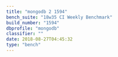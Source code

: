```yaml
---
title: "mongodb 2 1594"
bench_suite: "18w35 CI Weekly Benchmark"
build_number: "1594"
dbprofile: "mongodb"
classifier: ""
date: 2018-08-27T04:45:32
type: "bench"
---
```

